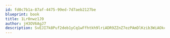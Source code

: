 ```yaml
---
id: fd0c7b1a-87af-4475-99ed-7d7aeb2127be
blueprint: book
title: 1Lr0nwz1J9
author: jH3OV6AgJ7
description: SvEJI7k8Puf2deb1yCq1wFfhtkh9lriADR9ZZnZ7ezPAmDlKzib3WiAOkcu7xMMfOVr84ZGhAKrGDTx4abZAW4TQodX9O216Ayfs
---
```

